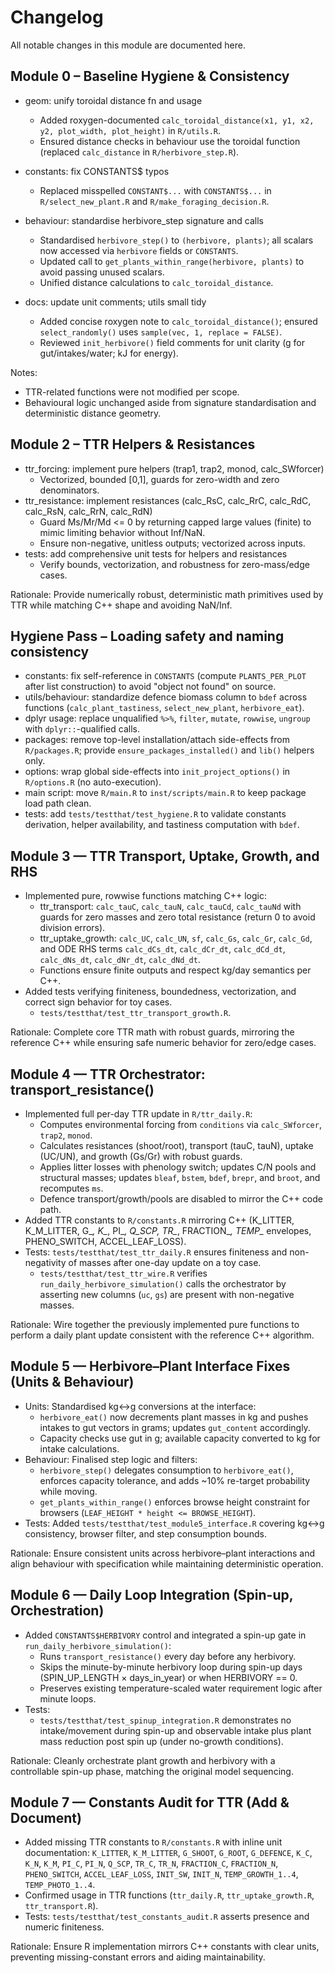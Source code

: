 # Changelog

All notable changes in this module are documented here.

## Module 0 – Baseline Hygiene & Consistency

- geom: unify toroidal distance fn and usage
  - Added roxygen-documented `calc_toroidal_distance(x1, y1, x2, y2, plot_width, plot_height)` in `R/utils.R`.
  - Ensured distance checks in behaviour use the toroidal function (replaced `calc_distance` in `R/herbivore_step.R`).

- constants: fix CONSTANTS$ typos
  - Replaced misspelled `CONSTANT$...` with `CONSTANTS$...` in `R/select_new_plant.R` and `R/make_foraging_decision.R`.

- behaviour: standardise herbivore_step signature and calls
  - Standardised `herbivore_step()` to `(herbivore, plants)`; all scalars now accessed via `herbivore` fields or `CONSTANTS`.
  - Updated call to `get_plants_within_range(herbivore, plants)` to avoid passing unused scalars.
  - Unified distance calculations to `calc_toroidal_distance`.

- docs: update unit comments; utils small tidy
  - Added concise roxygen note to `calc_toroidal_distance()`; ensured `select_randomly()` uses `sample(vec, 1, replace = FALSE)`.
  - Reviewed `init_herbivore()` field comments for unit clarity (g for gut/intakes/water; kJ for energy).

Notes:
- TTR-related functions were not modified per scope.
- Behavioural logic unchanged aside from signature standardisation and deterministic distance geometry.

## Module 2 – TTR Helpers & Resistances

- ttr_forcing: implement pure helpers (trap1, trap2, monod, calc_SWforcer)
  - Vectorized, bounded [0,1], guards for zero-width and zero denominators.
- ttr_resistance: implement resistances (calc_RsC, calc_RrC, calc_RdC, calc_RsN, calc_RrN, calc_RdN)
  - Guard Ms/Mr/Md <= 0 by returning capped large values (finite) to mimic limiting behavior without Inf/NaN.
  - Ensure non-negative, unitless outputs; vectorized across inputs.
- tests: add comprehensive unit tests for helpers and resistances
  - Verify bounds, vectorization, and robustness for zero-mass/edge cases.

Rationale: Provide numerically robust, deterministic math primitives used by TTR while matching C++ shape and avoiding NaN/Inf.

## Hygiene Pass – Loading safety and naming consistency

- constants: fix self-reference in `CONSTANTS` (compute `PLANTS_PER_PLOT` after list construction) to avoid "object not found" on source.
- utils/behaviour: standardize defence biomass column to `bdef` across functions (`calc_plant_tastiness`, `select_new_plant`, `herbivore_eat`).
- dplyr usage: replace unqualified `%>%`, `filter`, `mutate`, `rowwise`, `ungroup` with `dplyr::`-qualified calls.
- packages: remove top-level installation/attach side-effects from `R/packages.R`; provide `ensure_packages_installed()` and `lib()` helpers only.
- options: wrap global side-effects into `init_project_options()` in `R/options.R` (no auto-execution).
- main script: move `R/main.R` to `inst/scripts/main.R` to keep package load path clean.
- tests: add `tests/testthat/test_hygiene.R` to validate constants derivation, helper availability, and tastiness computation with `bdef`.

## Module 3 — TTR Transport, Uptake, Growth, and RHS

- Implemented pure, rowwise functions matching C++ logic:
  - ttr_transport: `calc_tauC`, `calc_tauN`, `calc_tauCd`, `calc_tauNd` with guards for zero masses and zero total resistance (return 0 to avoid division errors).
  - ttr_uptake_growth: `calc_UC`, `calc_UN`, `sf`, `calc_Gs`, `calc_Gr`, `calc_Gd`, and ODE RHS terms `calc_dCs_dt`, `calc_dCr_dt`, `calc_dCd_dt`, `calc_dNs_dt`, `calc_dNr_dt`, `calc_dNd_dt`.
  - Functions ensure finite outputs and respect kg/day semantics per C++.
- Added tests verifying finiteness, boundedness, vectorization, and correct sign behavior for toy cases.
  - `tests/testthat/test_ttr_transport_growth.R`.

Rationale: Complete core TTR math with robust guards, mirroring the reference C++ while ensuring safe numeric behavior for zero/edge cases.

## Module 4 — TTR Orchestrator: transport_resistance()

- Implemented full per-day TTR update in `R/ttr_daily.R`:
  - Computes environmental forcing from `conditions` via `calc_SWforcer`, `trap2`, `monod`.
  - Calculates resistances (shoot/root), transport (tauC, tauN), uptake (UC/UN), and growth (Gs/Gr) with robust guards.
  - Applies litter losses with phenology switch; updates C/N pools and structural masses; updates `bleaf`, `bstem`, `bdef`, `brepr`, and `broot`, and recomputes `ms`.
  - Defence transport/growth/pools are disabled to mirror the C++ code path.
- Added TTR constants to `R/constants.R` mirroring C++ (K_LITTER, K_M_LITTER, G_*, K_*, PI_*, Q_SCP, TR_*, FRACTION_*, TEMP_* envelopes, PHENO_SWITCH, ACCEL_LEAF_LOSS).
- Tests: `tests/testthat/test_ttr_daily.R` ensures finiteness and non-negativity of masses after one-day update on a toy case.
  - `tests/testthat/test_ttr_wire.R` verifies `run_daily_herbivore_simulation()` calls the orchestrator by asserting new columns (`uc`, `gs`) are present with non-negative masses.

Rationale: Wire together the previously implemented pure functions to perform a daily plant update consistent with the reference C++ algorithm.

## Module 5 — Herbivore–Plant Interface Fixes (Units & Behaviour)

- Units: Standardised kg↔g conversions at the interface:
  - `herbivore_eat()` now decrements plant masses in kg and pushes intakes to gut vectors in grams; updates `gut_content` accordingly.
  - Capacity checks use gut in g; available capacity converted to kg for intake calculations.
- Behaviour: Finalised step logic and filters:
  - `herbivore_step()` delegates consumption to `herbivore_eat()`, enforces capacity tolerance, and adds ~10% re-target probability while moving.
  - `get_plants_within_range()` enforces browse height constraint for browsers (`LEAF_HEIGHT * height <= BROWSE_HEIGHT`).
- Tests: Added `tests/testthat/test_module5_interface.R` covering kg↔g consistency, browser filter, and step consumption bounds.

Rationale: Ensure consistent units across herbivore–plant interactions and align behaviour with specification while maintaining deterministic operation.

## Module 6 — Daily Loop Integration (Spin-up, Orchestration)

- Added `CONSTANTS$HERBIVORY` control and integrated a spin-up gate in `run_daily_herbivore_simulation()`:
  - Runs `transport_resistance()` every day before any herbivory.
  - Skips the minute-by-minute herbivory loop during spin-up days (SPIN_UP_LENGTH × days_in_year) or when HERBIVORY == 0.
  - Preserves existing temperature-scaled water requirement logic after minute loops.
- Tests:
  - `tests/testthat/test_spinup_integration.R` demonstrates no intake/movement during spin-up and observable intake plus plant mass reduction post spin up (under no-growth conditions).

Rationale: Cleanly orchestrate plant growth and herbivory with a controllable spin-up phase, matching the original model sequencing.

## Module 7 — Constants Audit for TTR (Add & Document)

- Added missing TTR constants to `R/constants.R` with inline unit documentation:
  `K_LITTER`, `K_M_LITTER`, `G_SHOOT`, `G_ROOT`, `G_DEFENCE`, `K_C`, `K_N`, `K_M`,
  `PI_C`, `PI_N`, `Q_SCP`, `TR_C`, `TR_N`, `FRACTION_C`, `FRACTION_N`, `PHENO_SWITCH`,
  `ACCEL_LEAF_LOSS`, `INIT_SW`, `INIT_N`, `TEMP_GROWTH_1..4`, `TEMP_PHOTO_1..4`.
- Confirmed usage in TTR functions (`ttr_daily.R`, `ttr_uptake_growth.R`, `ttr_transport.R`).
- Tests: `tests/testthat/test_constants_audit.R` asserts presence and numeric finiteness.

Rationale: Ensure R implementation mirrors C++ constants with clear units, preventing missing-constant errors and aiding maintainability.
